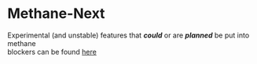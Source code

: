 # Methane-Next

Experimental (and unstable) features that **_could_** or are **_planned_** be put into methane <br>
blockers can be found [here](https://github.com/AnOpenSauceDev/Methane-mod/blob/methane-next/README.md)
